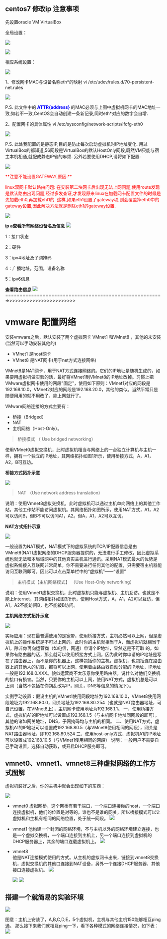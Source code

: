 ## centos7 修改ip 注意事项

先设置oracle VM VirtualBox

全局设置：

![](./Centos7/001.jpg)
 
![](./Centos7/002.jpg)

相应系统设置：

![](./Centos7/003.jpg)


1、修改网卡MAC与设备名称eth*的映射
    vi /etc/udev/rules.d/70-persistent-net.rules

  ![](./Centos7/004.jpg)

   P.S. 此文件中的<b style="color:blue"> ATTR{address} </b>的MAC必须与上图中虚拟机网卡的MAC地址一致;如若不一致,CentOS会自动创建一条新记录,同时eth*对应的数字会自增.

2、配置网卡的具体属性
      vi /etc/sysconfig/network-scripts/ifcfg-eth0


   ![](./Centos7/005.jpg)

P.S. 此处我配置的是静态IP,目的是防止每次启动虚拟机时IP地址变化. 用过VirtualBox的都知道,56网段是VirtualBox的默认HostOnly网段,既然VM只能与宿主本机相通,就配成静态IP省的麻烦. 另外若要使用DHCP,请将如下配置:

   ![](./Centos7/006.jpg)

<p style="color:red;">**注意不能设置GATEWAY,原因:**</p>

<p style="color:red;">linux双网卡默认路由问题: 在安装第二块网卡后出现无法上网问题,使用route发现是默认路由出现问题,经过多发查证,才发现原来linux在加载网卡配置文件的时候是先加载eth0,再加载eht1的.
这样,如果eth1设置了gateway项,则会覆盖掉eth0中的gateway设置,因此解决方法就是删除eth1的gateway设置.</p>


![](./Centos7/007.jpg)



**ip  a查看所有网络设备名及信息**
![](./Centos7/018.png)


1：接口状态

2：硬件

3：ipv4地址及子网掩码

4：广播地址，范围，设备名称

5：ipv6信息

**查看路由信息**
![](./Centos7/019.png)
=======================================================>>>>>>>>>>>>>>>>>>>>>>>>


# vmware 配置网络
安装vmware之后，默认安装了两个虚拟网卡 VMnet1 和VMnet8 ，其他的未安装 (当然可以手动安装其他的)

+ VMnet1 是host网卡
+ VMnet8 是NAT网卡(用于net方式连接网络)

VMnet8是NAT网卡，用于NAT方式连接网络的。它们的IP地址是随机生成的，如果要用虚拟机做实验的话，最好将VMnet1到VMnet8的IP地址改掉。习惯上把VMware虚拟网卡使用的网段"固定"，使用如下原则：VMnet1对应的网段是192.168.10.0，VMnet2对应的网段是192.168.20.0，其他的类似。当然平常只是随便用用的就不用改了，能上网就行了。

VMware网络连接的方式主要有：

+ 桥接（Bridged）
+ NAT
+ 主机网络（Host-Only）。

> 桥接模式 （ Use bridged networking）

使用VMnet0虚拟交换机，此时虚拟机相当与网络上的一台独立计算机与主机一样，拥有一个独立的IP地址，其网络拓扑如图1所示，使用桥接方式，A，A1，A2，B可互访。

   **桥接方式拓扑示意**

   ![](./Centos7/008.gif)

> NAT （Use network address translation）

说明：使用Vmnet8虚拟交换机，此时虚拟机可以通过主机单向网络上的其他工作站，其他工作站不能访问虚拟机。其网络拓扑如图所示，使用NAT方式，A1，A2可以访问B，但B不可以访问A1，A2。但A，A1，A2可以互访。

   **NAT方式拓扑示意**

  ![](./Centos7/009.gif)


一般设置为NAT模式，NAT模式下的虚拟系统的TCP/IP配置信息是由VMnet8(NAT)虚拟网络的DHCP服务器提供的，无法进行手工修改，因此虚拟系统也就无法和本局域网中的其他真实主机进行通讯。采用NAT模式最大的优势是虚拟系统接入互联网非常简单，你不需要进行任何其他的配置，只需要宿主机器能访问互联网即可。因此可以点击菜单栏中的“虚拟机”——“设置”

> 主机模式【主机网络模式】 （Use Host-Only networking）

说明：使用Vmnet1虚拟交换机，此时虚拟机只能与虚拟机、主机互访。也就是不能上Internet，其网络拓扑如图3所示，使用Host方式，A，A1，A2可以互访，但A1，A2不能访问B，也不能被B访问。

  **主机网络方式拓扑示意**

   ![](./Centos7/010.gif)

实际应用：现在最普遍使用的是宽带，使用桥接方式，主机必然可以上网，但是虚拟机上的操作系统是不可以上网的。此时你的主机就相当于A，而虚拟机就相当于A1，除非你再向运营商（如电信，网通）申请个IP地址，显然这是不可取 的。如果你有路由器的话，那么就可以使用桥接方式上网，因为此时你申请的IP地址是写在了路由器上，而不是你的机器上，这样包括你的主机，虚拟机，也包括连在路由器上的其他人的机器，都将可以上网，使用着由路由器自动分配的IP地址，IP地址一般是192.168.0.XXX。貌似运营商不太乐意你使用路由器，说什么对他们交换机的接口有损害。当然，只要你的主机可以上网，使用NAT方式，虚拟机总是可以上网（当然不包括在你胡乱改写IP，网关，DNS等信息的情况下）。

   实例手动设置：假设主机的VMnet1使用网段地址为192.168.10.0，VMnet8使用网段地址为192.168.80.0，网关地址为192.168.80.254（也就是NAT路由器地址，可自己设置，在VMnet8上），主机网卡使用地址为192.168.1.1。
一、使用桥接方式，虚拟机A1的IP地址可以设置成192.168.1.5（与主机网卡地址同网段的即可），其他的诸如网关地址，DNS，子网掩码均与主机的相同。
二、使用NAT方式，虚拟机A1的IP地址可以设置成192.168.80.5（与VMnet8使用相同的网段），网关是NAT路由器地址，即192.168.80.524
三、使用host-only方式，虚拟机A1的IP地址可以设置成192.168.10.5（与VMnet1使用相同的网段）
说明：一般用户不需要自己手动设置，选择自动获取，或开启DHCP服务即可。


## vmnet0、vmnet1、vmnet8三种虚拟网络的工作方式图解

虚拟机装好之后，你的主机中就会出现如下的东西：

   ![](./Centos7/010.png)
+  vmnet0
   虚拟网桥，这个网桥有若干端口，一个端口连接你的host，一个端口连接虚拟机，他们的位置是对等的，谁也不是谁的网关，所以桥接模式可以让虚拟机和主机有相同的网络位置，处于统一网段。
   ![](./Centos7/011.png)

+ vmnet1
   他构建一个封闭的网络环境，不与主机以外的网络环境建立连接，也是一个虚拟交换机，一个端口连接到主机上，另一个端口连接到虚拟机的DHCP服务器上，其余的端口连载虚拟机上。
   ![](./Centos7/012.png)

+ vmnet8  
  他是NAT连接模式使用的方式。从主机的虚拟网卡出来，链接到vmnet8交换机，虚拟交换机的其他口连接到NAT设备，另外一个连接DHCP服务器，其他接口连接虚拟机。
   ![](./Centos7/013.png)

   ![](./Centos7/016.png)
   ![](./Centos7/017.png)

## 搭建一个就简易的实验环境
   ![](./Centos7/014.png)

图意：主机上安装了，A,B,C,D,E，5个虚拟机，主机与其他主机150能够相互ping通。
那么接下来我们就相互ping一下，看下各种模式的网络连接情况，如下表：
   ![](./Centos7/015.png)
